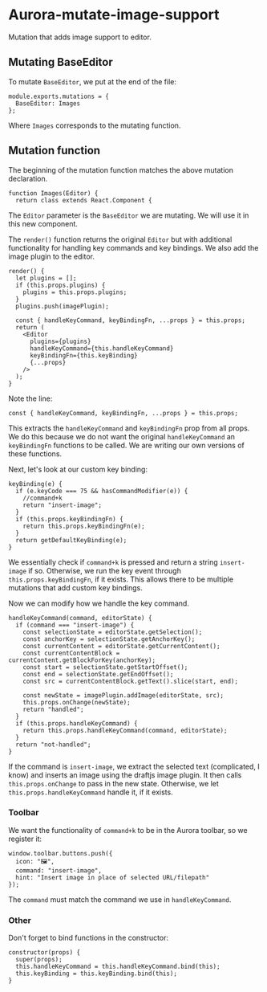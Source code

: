 # Aurora-mutate-image-support
Mutation that adds image support to editor.

## Mutating BaseEditor
To mutate `BaseEditor`, we put at the end of the file:
```
module.exports.mutations = {
  BaseEditor: Images
};
```
Where `Images` corresponds to the mutating function.

## Mutation function
The beginning of the mutation function matches the above mutation declaration.
```
function Images(Editor) {
  return class extends React.Component {
```
The `Editor` parameter is the `BaseEditor` we are mutating. We will use it in this new component.

The `render()` function returns the original `Editor` but with additional functionality
for handling key commands and key bindings. We also add the image plugin to the editor.
```
render() {
  let plugins = [];
  if (this.props.plugins) {
    plugins = this.props.plugins;
  }
  plugins.push(imagePlugin);

  const { handleKeyCommand, keyBindingFn, ...props } = this.props;
  return (
    <Editor
      plugins={plugins}
      handleKeyCommand={this.handleKeyCommand}
      keyBindingFn={this.keyBinding}
      {...props}
    />
  );
}
```
Note the line:
```
const { handleKeyCommand, keyBindingFn, ...props } = this.props;
```
This extracts the `handleKeyCommand` and `keyBindingFn` prop from all props.
We do this because we do not want the original `handleKeyCommand` an `keyBindingFn` functions to be called.
We are writing our own versions of these functions.

Next, let's look at our custom key binding:
```
keyBinding(e) {
  if (e.keyCode === 75 && hasCommandModifier(e)) {
    //command+k
    return "insert-image";
  }
  if (this.props.keyBindingFn) {
    return this.props.keyBindingFn(e);
  }
  return getDefaultKeyBinding(e);
}
```
We essentially check if `command+k` is pressed and return a string `insert-image` if so.
Otherwise, we run the key event through `this.props.keyBindingFn`, if it exists.
This allows there to be multiple mutations that add custom key bindings.

Now we can modify how we handle the key command.
```
handleKeyCommand(command, editorState) {
  if (command === "insert-image") {
    const selectionState = editorState.getSelection();
    const anchorKey = selectionState.getAnchorKey();
    const currentContent = editorState.getCurrentContent();
    const currentContentBlock = currentContent.getBlockForKey(anchorKey);
    const start = selectionState.getStartOffset();
    const end = selectionState.getEndOffset();
    const src = currentContentBlock.getText().slice(start, end);

    const newState = imagePlugin.addImage(editorState, src);
    this.props.onChange(newState);
    return "handled";
  }
  if (this.props.handleKeyCommand) {
    return this.props.handleKeyCommand(command, editorState);
  }
  return "not-handled";
}
```
If the command is `insert-image`, we extract the selected text (complicated, I know) and inserts an image
using the draftjs image plugin. It then calls `this.props.onChange` to pass in the new state.
Otherwise, we let `this.props.handleKeyCommand` handle it, if it exists.

### Toolbar
We want the functionality of `command+k` to be in the Aurora toolbar, so we register it:
```
window.toolbar.buttons.push({
  icon: "🖼️",
  command: "insert-image",
  hint: "Insert image in place of selected URL/filepath"
});
```
The `command` must match the command we use in `handleKeyCommand`.


### Other
Don't forget to bind functions in the constructor:
```
constructor(props) {
  super(props);
  this.handleKeyCommand = this.handleKeyCommand.bind(this);
  this.keyBinding = this.keyBinding.bind(this);
}
```
